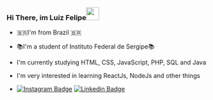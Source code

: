 ### Hi There, im Luiz Felipe<img src="https://raw.githubusercontent.com/MartinHeinz/MartinHeinz/master/wave.gif" width="30px">

- 🇧🇷I'm from Brazil 🇧🇷
- 📚I'm a student of Instituto Federal de Sergipe📚
- I'm currently studying HTML, CSS, JavaScript, PHP, SQL and Java
- I'm very interested in learning ReactJs, NodeJs and other things

- [![Instagram Badge](https://img.shields.io/badge/-Instagram-2c2f34?style=flat-square&logo=Instagram&logoColor=white&link=https://www.instagram.com/papodedev/)](https://www.instagram.com/_felipe.luiz/)
[![Linkedin Badge](https://img.shields.io/badge/-LinkedIn-blue?style=flat-square&logo=Linkedin&logoColor=white&link=https://www.linkedin.com/in/guilherme-santos-b4aab8204/)](https://www.linkedin.com/in/luiz-felipe-323087222/)


